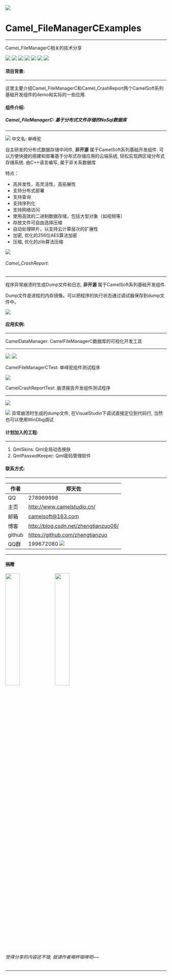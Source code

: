 ﻿
![](https://github.com/zhengtianzuo/Camel_FileManagerCExamples/blob/master/Camel_FileManagerCExamples.jpg?raw=true)

# Camel_FileManagerCExamples
***
Camel_FileManagerC相关的技术分享

![](https://img.shields.io/badge/%E7%89%88%E6%9D%83%E8%AE%B8%E5%8F%AF-MIT-orange.svg)
![](https://img.shields.io/badge/Qt-5.10-blue.svg)
![](https://img.shields.io/badge/VS-2017-blue.svg)
![](https://img.shields.io/badge/QtQuick-2.2-blue.svg)
![](https://img.shields.io/badge/Camel_FileManagerC-1.0.0.0-blue.svg)
![](https://img.shields.io/badge/%E7%89%88%E6%9C%AC-1.0.0.0-blue.svg)
![](https://img.shields.io/badge/%E7%BC%96%E8%AF%91-%E6%88%90%E5%8A%9F-brightgreen.svg)

#### 项目背景:
***
这里主要介绍Camel_FileManagerC和Camel_CrashReport两个CamelSoft系列基础开发组件的demo和实际的一些应用.



#### 组件介绍:

##### Camel_FileManagerC: 基于分布式文件存储的NoSql数据库
***
![](https://github.com/zhengtianzuo/Camel_FileManagerCExamples/blob/master/CamelFileManagerCDll/dromedary.png?raw=true)   中文名: 单峰驼

自主研发的分布式数据存储中间件, **非开源** 属于CamelSoft系列基础开发组件. 可以方便快捷的搭建和部署基于分布式存储应用的云端系统, 轻松实现跨区域分布式存储系统.
由C++语言编写, 属于非关系数据库

特点：
* 高并发性，高灵活性，高拓展性
* 支持分布式部署
* 支持查询
* 支持序列化
* 支持网络访问
* 使用高效的二进制数据存储，包括大型对象（如视频等）
* 存放文件可自由选择压缩
* 自动处理碎片，以支持云计算层次的扩展性
* 加密, 优化的256位AES算法加密
* 压缩, 优化的zlib算法压缩


![](https://github.com/zhengtianzuo/zhengtianzuo.github.io/blob/master/sysall.png?raw=true)




###### Camel_CrashReport:
***
程序异常崩溃时生成Dump文件和日志, **非开源** 属于CamelSoft系列基础开发组件.

Dump文件是进程的内存镜像。可以把程序的执行状态通过调试器保存到dump文件中。


![](https://github.com/zhengtianzuo/zhengtianzuo.github.io/blob/master/syswin.png?raw=true)




#### 应用实例:
***

CamelDataManager: CamelFileManagerC数据库的可视化开发工具
***

![](https://github.com/zhengtianzuo/Camel_FileManagerCExamples/blob/master/CamelDataManager/show1.png?raw=true)
![](https://github.com/zhengtianzuo/Camel_FileManagerCExamples/blob/master/CamelDataManager/show2.png?raw=true)


CamelFileManagerCTest: 单峰驼组件测试程序

![](https://github.com/zhengtianzuo/Camel_FileManagerCExamples/blob/master/CamelFileManagerCTest/show.png?raw=true)


CamelCrashReportTest: 崩溃报告开发组件测试程序
***
![](https://github.com/zhengtianzuo/Camel_FileManagerCExamples/blob/master/CamelCrashReportTest/show.jpg?raw=true)

![](https://github.com/zhengtianzuo/Camel_FileManagerCExamples/blob/master/CamelCrashReportTest/show1.jpg?raw=true)
异常崩溃时生成的dump文件, 在VisualStudio下调试直接定位到代码行, 当然也可以使用WinDbg调试



#### 计划加入的工程:
***
1. QmlSkins: Qml全局动态换肤
2. QmlPasswdKeeper: Qml密码管理软件



#### 联系方式:
***
|作者|郑天佐|
|---|---
|QQ|278969898
|主页|http://www.camelstudio.cn/
|邮箱|camelsoft@163.com
|博客|http://blog.csdn.net/zhengtianzuo06/
|github|https://github.com/zhengtianzuo
|QQ群|199672080  ![](https://github.com/zhengtianzuo/zhengtianzuo.github.io/blob/master/qqgroup.jpg?raw=true)





***
#### **捐赠**
<img src="https://github.com/zhengtianzuo/zhengtianzuo.github.io/blob/master/weixin.jpg?raw=true" width="30%" height="30%" />           <img src="https://github.com/zhengtianzuo/zhengtianzuo.github.io/blob/master/zhifubao.jpg?raw=true" width="30%" height="30%" />

###### 觉得分享的内容还不错, 就请作者喝杯咖啡吧~~
***
